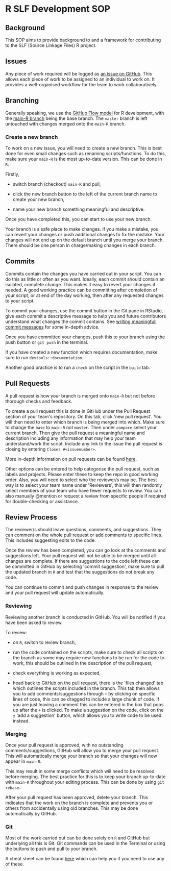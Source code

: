 # R SLF Development SOP

## Background

This SOP aims to provide background to and a framework for contributing to the SLF (Source Linkage Files) R project.

## Issues

Any piece of work required will be logged as [an issue on GitHub](https://github.com/Public-Health-Scotland/source-linkage-files/issues). This allows each piece of work to be assigned to an individual to work on. It provides a well-organised workflow for the team to work collaboratively.

## Branching

Generally speaking, we use the [GitHub Flow model](https://docs.github.com/en/get-started/quickstart/github-flow) for R development, with the [main-R branch](https://github.com/Public-Health-Scotland/source-linkage-files/tree/main-R) being the base branch. The `master` branch is left untouched with changes merged onto the `main-R` branch. 

### Create a new branch

To work on a new issue, you will need to create a new branch. This is best done for even small changes such as renaming scripts/functions. To do this, make sure your `main-R` is the most up-to-date version. This can be done in `R`.

Firstly, 

- switch branch (checkout) `main-R` and pull,

- click the new branch button to the left of the current branch name to create your new branch,

- name your new branch something meaningful and descriptive.

Once you have completed this, you can start to use your new branch.


Your branch is a safe place to make changes. If you make a mistake, you can revert your changes or push additional changes to fix the mistake. Your changes will not end up on the default branch until you merge your branch. There should be one person in charge/making changes in each branch.


## Commits

Commits contain the changes you have carried out in your script. You can do this as little or often as you want. Ideally, each commit should contain an isolated, complete change. This makes it easy to revert your changes if needed. A good working practice can be committing after completion of your script, or at end of the day working, then after any requested changes to your script.

To commit your changes, use the commit button in the Git pane in RStudio, give each commit a descriptive message to help you and future contributors understand what changes the commit contains. See [writing meaningfull commit messages](https://reflectoring.io/meaningful-commit-messages/) for some in-depth advice.

Once you have committed your changes, push this to your branch using the push button or `git push` in the terminal.

If you have created a new function which requires documentation, make sure to run `devtools::documentation`.

Another good practice is to run a `check` on the script in the `build` tab. 


## Pull Requests

A pull request is how your branch is merged onto `main-R` but not before thorough checks and feedback. 

To create a pull request this is done in GitHub under the Pull Request section of your team's repository. On this tab, click 'new pull request'. You will then need to enter which branch is being merged into which. Make sure to change the `base` to `main-R` not `master`. Then under `compare` select your current branch. Then give the pull request a meaningful name and description including any information that may help your team understand/work the script. Include any link to the issue the pull request is closing by entering `Closes #<issuenumber>`. 

More in-depth information on pull requests can be found [here](https://docs.github.com/en/pull-requests/collaborating-with-pull-requests/proposing-changes-to-your-work-with-pull-requests/creating-a-pull-request).

Other options can be entered to help categorise the pull request, such as labels and projects. Please enter these to keep the repo in good working order. Also, you will need to select who the reviewer/s may be. The best way is to select your team name under 'Reviewers', this will then randomly select members of your team who have fewer requests to review. You can also manually @mention or request a review from specific people if required for double-checking or assistance.


## Review Process

The reviewer/s should leave questions, comments, and suggestions. They can comment on the whole pull request or add comments to specific lines. This includes suggesting edits to the code. 

Once the review has been completed, you can go look at the comments and suggestions left. Your pull request will not be able to be merged until all changes are complete. If there are suggestions to the code left these can be committed in GitHub by selecting 'commit suggestion', make sure to pull the updated branch in `R` and test that the suggestions do not break any code.

You can continue to commit and push changes in response to the review and your pull request will update automatically.


### Reviewing

Reviewing another branch is conducted in GitHub. You will be notified if you have been asked to review. 

To review:

- on `R`, switch to review branch,

- run the code contained on the scripts, make sure to check all scripts on the branch as some may require new functions to be run for the code to work, this should be outlined in the description of the pull request,

- check everything is working as expected,

- head back to GitHub on the pull request, there is the 'files changed' tab which outlines the scripts included in the branch. This tab then allows you to add comments/suggestions through `+` by clicking on specific lines of code,  this can be dragged to include a large chunk of code. If you are just leaving a comment this can be entered in the box that pops up after the `+` is clicked. To make a suggestion on the code, click on the `±` 'add a suggestion' button, which allows you to write code to be used instead.


### Merging

Once your pull request is approved, with no outstanding comments/suggestions, GitHub will allow you to merge your pull request. This will automatically merge your branch so that your changes will now appear in `main-R`.

This may result in some merge conflicts which will need to be resolved before merging. The best practice for this is to keep your branch up-to-date with `main-R` throughout your editing process. This can be done by using `git rebase`. 


After your pull request has been approved, delete your branch. This indicates that the work on the branch is complete and prevents you or others from accidentally using old branches. This may be done automatically by GitHub. 


### Git

Most of the work carried out can be done solely on `R` and GitHub but underlying all this is Git. Git commands can be used in the Terminal or using the buttons to push and pull to your branch. 

A cheat sheet can be found [here](https://training.github.com/downloads/github-git-cheat-sheet.pdf) which can help you if you need to use any of these.
